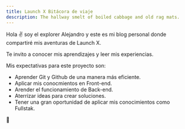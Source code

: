 ```yaml
---
title: Launch X Bitácora de viaje
description: The hallway smelt of boiled cabbage and old rag mats.
---
```


Hola ✌️  soy el explorer Alejandro y este es mi blog personal donde compartiré mis aventuras de Launch X.

Te invito a conocer mis aprendizajes y leer mis experiencias.

Mis expectativas para este proyecto son:

- Aprender Git y Github de una manera más eficiente.
- Aplicar mis conocmientos en Front-end.
- Arender el funcionamiento de Back-end.
- Aterrizar ideas para crear soluciones.
- Tener una gran oportunidad de aplicar mis conocimientos como Fullstak.

🚀
